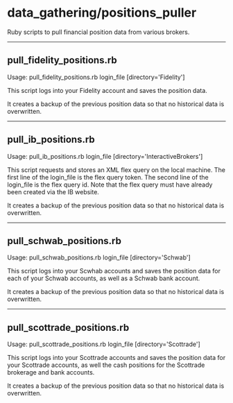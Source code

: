 data_gathering/positions_puller
================

Ruby scripts to pull financial position data from various brokers.

------------------------
pull_fidelity_positions.rb
------------------------
Usage: pull_fidelity_positions.rb login_file [directory='Fidelity']

This script logs into your Fidelity account and saves the position data.

It creates a backup of the previous position data so that no historical data
is overwritten.

------------------------
pull_ib_positions.rb
------------------------
Usage: pull_ib_positions.rb login_file [directory='InteractiveBrokers']

This script requests and stores an XML flex query on the local machine.
The first line of the login_file is the flex query token.
The second line of the login_file is the flex query id.
Note that the flex query must have already been created via the IB website.

It creates a backup of the previous position data so that no historical data 
is overwritten.

------------------------
pull_schwab_positions.rb
------------------------
Usage: pull_schwab_positions.rb login_file [directory='Schwab']

This script logs into your Scwhab accounts and saves the position data for
each of your Schwab accounts, as well as a Schwab bank account.

It creates a backup of the previous position data so that no historical data 
is overwritten.

------------------------
pull_scottrade_positions.rb
------------------------
Usage: pull_scottrade_positions.rb login_file [directory='Scottrade']

This script logs into your Scottrade accounts and saves the position data for
your Scottrade accounts, as well the cash positions for the Scottrade brokerage
and bank accounts.

It creates a backup of the previous position data so that no historical data 
is overwritten.
